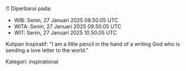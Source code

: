 ⏰ Diperbarui pada:
- WIB: Senin, 27 Januari 2025 08.50.05 UTC
- WITA: Senin, 27 Januari 2025 09.50.05 UTC
- WIT: Senin, 27 Januari 2025 10.50.05 UTC

Kutipan Inspiratif:
"I am a little pencil in the hand of a writing God who is sending a love letter to the world."


Kategori: inspirational

